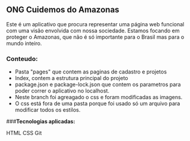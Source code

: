 ## **ONG Cuidemos do Amazonas** 


Este é um aplicativo que procura representar uma página web funcional com uma visão envolvida com nossa sociedade.
Estamos focando em proteger o Amazonas, que não é só importante para o Brasil mas para o mundo inteiro.

### **Conteudo:**

- Pasta "pages" que contem as paginas de cadastro e projetos
- Index, contem a estrutura principal do projeto
- package.json e package-lock.json que contem os parametros para poder correr o aplicativo no localhost.
- Neste branch foi agreagado o css e foram modificadas as imagens.
- O css está fora de uma pasta porque foi usado só um arquivo para modificar todos os estilos.

###**Tecnologias aplicadas:**

HTML
CSS
Git

